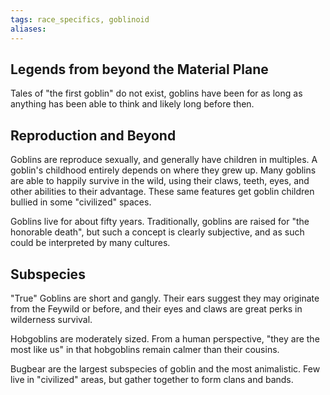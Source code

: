 ```yaml
---
tags: race_specifics, goblinoid
aliases:
---
```

## Legends from beyond the Material Plane
Tales of "the first goblin" do not exist, goblins have been for as long as anything has been able to think and likely long before then.

## Reproduction and Beyond
Goblins are reproduce sexually, and generally have children in multiples. A goblin's childhood entirely depends on where they grew up. Many goblins are able to happily survive in the wild, using their claws, teeth, eyes, and other abilities to their advantage. These same features get goblin children bullied in some "civilized" spaces.

Goblins live for about fifty years. Traditionally, goblins are raised for "the honorable death", but such a concept is clearly subjective, and as such could be interpreted by many cultures.

## Subspecies
"True" Goblins are short and gangly. Their ears suggest they may originate from the Feywild or before, and their eyes and claws are great perks in wilderness survival.

Hobgoblins are moderately sized. From a human perspective, "they are the most like us" in that hobgoblins remain calmer than their cousins.

Bugbear are the largest subspecies of goblin and the most animalistic. Few live in "civilized" areas, but gather together to form clans and bands.